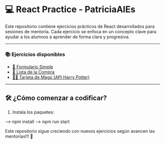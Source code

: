 # 💻 React Practice - PatriciaAlEs

Este repositorio contiene ejercicios prácticos de React desarrollados para sesiones de mentoría. Cada ejercicio se enfoca en un concepto clave para ayudar a los alumnos a aprender de forma clara y progresiva.

---

### 📚 Ejercicios disponibles

- [📝 Formulario Simple](./ejercicios/FormularioSimple/README.md)
- [🛒 Lista de la Compra](./ejercicios/ListaDeLaCompra/README.md)
- [🧙‍♂️ Tarjeta de Mago (API Harry Potter)](./ejercicios/TarjetaDeMago/README.md)

---

## 🛠 ¿Cómo comenzar a codificar?

1. Instala los paquetes:
 
  --> npm install
  --> npm run start


Este repositorio sigue creciendo con nuevos ejercicios según avancen las mentorías!!! 🚀
